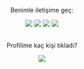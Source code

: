 <!DOCTYPE html>
<html>
  <!--
<div align="center">
<p>Kullandığım Araçlar:</p>
<img style="margin: 10px" src="https://profilinator.rishav.dev/skills-assets/nodejs-original-wordmark.svg" alt="Node.js" height="25" />  
<img style="margin: 10px" src="https://profilinator.rishav.dev/skills-assets/javascript-original.svg" alt="JavaScript" height="25" />  
<img style="margin: 10px" src="https://profilinator.rishav.dev/skills-assets/mongodb-original-wordmark.svg" alt="MongoDB" height="25" />  
<img style="margin: 10px" src="https://profilinator.rishav.dev/skills-assets/nestjs.svg" alt="NestJS" height="25" />  
<img style="margin: 10px" src="https://profilinator.rishav.dev/skills-assets/typescript-original.svg" alt="TypeScript" height="25" />  
<img style="margin: 10px" src="https://profilinator.rishav.dev/skills-assets/nginx-original.svg" alt="Nginx" height="25" />  
<img style="margin: 10px" src="https://profilinator.rishav.dev/skills-assets/css3-original-wordmark.svg" alt="CSS3" height="25" />  
<img style="margin: 10px" src="https://profilinator.rishav.dev/skills-assets/git-scm-icon.svg" alt="Git" height="25" />  
<img style="margin: 10px" src="https://profilinator.rishav.dev/skills-assets/linux-original.svg" alt="Linux" height="25" />  
<img style="margin: 10px" src="https://profilinator.rishav.dev/skills-assets/logo-title.svg" alt="Chart.js" height="25" />  
<img style="margin: 10px" src="https://profilinator.rishav.dev/skills-assets/html5-original-wordmark.svg" alt="HTML5" height="25" />  
<img style="margin: 10px" src="https://profilinator.rishav.dev/skills-assets/vuejs-original-wordmark.svg" alt="Vue.js" height="25" />
<br/><br/><br/>
</div>
-->
  <div align="center">
  <p>Benimle iletişime geç:</p>
<a href="https://twitter.com/Tantoony_" target="_blank"><img src="https://img.shields.io/badge/twitter-%231DA1F2.svg?&style=for-the-badge&logo=twitter&logoColor=white"/></a>
<a href="https://discord.com/users/479293073549950997" target="_blank"><img src="https://img.shields.io/badge/discord-r89DA.svg?&color=7289da&style=for-the-badge&logo=discord&logoColor=white"/></a>
<a href="https://www.instagram.com/_tantoony/" target="_blank"><img src="https://img.shields.io/badge/instagram-%23E4405F.svg?&style=for-the-badge&logo=instagram&logoColor=white"/></a>
<a href="https://www.youtube.com/channel/UC90OJd6d7MrW2ipW0GWy1jg/featured" target="_blank"><img src="https://img.shields.io/badge/youtube-r89DA.svg?&color=ff0000&style=for-the-badge&logo=youtube&logoColor=white"/></a>
  <!-- <div><img src="https://spotify-github-profile.vercel.app/api/view?uid=bsa431plyu8hiphpc0ggbsa25&cover_image=true&theme=default" /></div>-->
<br/><br/>
</div>
<div align="center">
<p>Profilime kaç kişi tıkladı?</p>
<img src="https://profile-counter.glitch.me/{Tantoony}/count.svg" /> 
<br/> 
</html>
